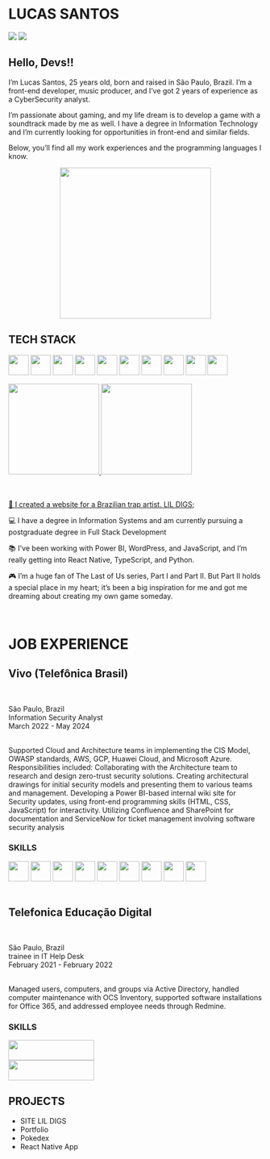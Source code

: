 ## <h1>LUCAS SANTOS</h1>
<div>

<a href = "mailto:contato.lucasazevedo1@gmail.com"><img loading="lazy" src="https://img.shields.io/badge/Gmail-D14836?style=for-the-badge&logo=gmail&logoColor=white" target="_blank"></a>
<a href="https://www.linkedin.com/in/lucas-azevedos/" target="_blank"><img loading="lazy" src="https://img.shields.io/badge/-LinkedIn-%230077B5?style=for-the-badge&logo=linkedin&logoColor=white" target="_blank"></a>   
</div>

## Hello, Devs!!

I’m Lucas Santos, 25 years old, born and raised in São Paulo, Brazil. I’m a front-end developer, music producer, and I’ve got 2 years of experience as a CyberSecurity analyst.

I’m passionate about gaming, and my life dream is to develop a game with a soundtrack made by me as well. I have a degree in Information Technology and I’m currently looking for opportunities in front-end and similar fields.

Below, you’ll find all my work experiences and the programming languages I know.

<p align="center">
  <img src="https://github.com/user-attachments/assets/c6c97461-e622-43a4-a00b-9977e8c631c2"width="300">
</p>





## TECH STACK
<img loading="lazy" src="https://cdn.jsdelivr.net/gh/devicons/devicon@latest/icons/react/react-original-wordmark.svg" width="40" height="40"></img>
<img loading="lazy" src="https://cdn.jsdelivr.net/gh/devicons/devicon@latest/icons/typescript/typescript-original.svg"  width="40" height="40" />
<img loading="lazy" src="https://cdn.jsdelivr.net/gh/devicons/devicon@latest/icons/javascript/javascript-original.svg"  width="40" height="40" />
<img loading="lazy" src="https://cdn.jsdelivr.net/gh/devicons/devicon@latest/icons/python/python-original-wordmark.svg"  width="40" height="40" />
<img loading="lazy" src="https://cdn.jsdelivr.net/gh/devicons/devicon@latest/icons/css3/css3-plain-wordmark.svg" width="40" height="40" />
<img  loading="lazy" src="https://cdn.jsdelivr.net/gh/devicons/devicon@latest/icons/linux/linux-original.svg" width="40" height="40" />
<img loading="lazy" src="https://cdn.jsdelivr.net/gh/devicons/devicon@latest/icons/html5/html5-plain-wordmark.svg" width="40" height="40" />
<img loading="lazy" src="https://cdn.jsdelivr.net/gh/devicons/devicon@latest/icons/wordpress/wordpress-original.svg" width="40" height="40" />
<img loading="lazy" src="https://cdn.jsdelivr.net/gh/devicons/devicon@latest/icons/mysql/mysql-original-wordmark.svg" width="40" height="40" />
<img loading="lazy" src="https://cdn.jsdelivr.net/gh/devicons/devicon@latest/icons/vitejs/vitejs-original.svg" width="40" height="40" />

<div>
<a href="https://github.com/lucassantosoriginal">
<img loading="lazy" height="180em" src="https://github-readme-stats.vercel.app/api/top-langs/?username=lucassantosoriginal&layout=compact&langs_count=7&theme=midnight-purple"/>
<img loading="lazy" height="180em" src="https://github-readme-stats.vercel.app/api?username=lucassantosoriginal&show_icons=true&theme=midnight-purple&include_all_commits=true&count_private=true"/>
</div>
</br>
</br>
<div display="inline-block">
 <p align="left">🤿 I created a website for a Brazilian trap artist. <a href="https://lucassantosoriginal.github.io/lildigs-siteofc/">LIL DIGS</a>;</p>
 <p align="left">💻 I have a degree in Information Systems and am currently pursuing a postgraduate degree in Full Stack Development </p>
 <p align="left">📚 I've been working with Power BI, WordPress, and JavaScript, and I’m really getting into React Native, TypeScript, and Python.</p>
 <p align="left">🎮 I’m a huge fan of The Last of Us series, Part I and Part II. But Part II holds a special place in my heart; it’s been a big inspiration for me and got me dreaming about creating my own game someday.</p>
</div>

<br>

<h1>JOB EXPERIENCE</h1>
<h2> Vivo (Telefônica Brasil)</h2></br>
<p>São Paulo, Brazil </br>
Information Security Analyst <br>
 March 2022 - May 2024 <br>
</br></p>
  <p>
     Supported Cloud and Architecture teams in implementing the CIS Model, OWASP standards, AWS, GCP, Huawei Cloud, and Microsoft Azure. Responsibilities
 included:
 Collaborating with the Architecture team to research and design zero-trust security solutions.
 Creating architectural drawings for initial security models and presenting them to various teams and management.
 Developing a Power BI-based internal wiki site for Security updates, using front-end programming skills (HTML, CSS, JavaScript) for interactivity.
 Utilizing Confluence and SharePoint for documentation and ServiceNow for ticket management involving software security analysis
</p>
  <h3>SKILLS</h3>
<img loading="lazy" src="https://github.com/user-attachments/assets/1605baf7-8339-4b34-8eaa-503a8b6717f8" width="40" height="40" />
<img loading="lazy" src="https://github.com/user-attachments/assets/70dd8b09-94fa-4fdb-ac19-56076494da32" width="40" height="40" />
<img loading="lazy" src="https://github.com/user-attachments/assets/f89ea86c-f63c-455f-a7ff-71beb0018b84" width="40" height="40" />
<img loading="lazy" src="https://github.com/user-attachments/assets/70ec039c-298b-4a33-8fef-c9a1143b44b6" width="40" height="40" />
<img loading="lazy" src="https://github.com/user-attachments/assets/252921b1-2cb2-43ed-a731-67f64da79658" width="40" height="40" />
<img loading="lazy" src="https://github.com/user-attachments/assets/e7a1b87b-6a23-4d4f-be53-c1143c30fffc" width="40" height="40" />
<img loading="lazy" src="https://github.com/user-attachments/assets/139f8398-af85-4f25-a7b2-df9d63f293b0" width="40" height="40" />
<img loading="lazy" src="https://github.com/user-attachments/assets/a3f04eed-e002-4b54-9662-1bc092855952" width="40" height="40" />
<img loading="lazy" src="https://github.com/user-attachments/assets/aa5147df-5f69-4ab5-9b51-d39432dc5465" width="40" height="40" />







  <br>
  <br>
</div>
<div classname="telefonica">
<h2> Telefonica Educação Digital </h2></br>
<p>São Paulo, Brazil </br>
trainee in IT Help Desk  <br>
 February 2021 - February 2022 <br>
</br>
   <p>
 Managed users, computers, and groups via Active Directory, handled computer maintenance with OCS Inventory, supported software installations for Office 365,
 and addressed employee needs through Redmine. </p>
  <h3>SKILLS</h3>


  <img loading="lazy" src="https://github.com/user-attachments/assets/766f11c8-0078-4e6c-82a9-ce031286d4b7" width="170" height="40" />
<br><img loading="lazy" src="https://github.com/user-attachments/assets/3b9186b9-b7dc-429e-9bf5-b9f602a242b5" width="170" height="40" />




 
</div>


## PROJECTS


- SITE LIL DIGS
- Portfolio
- Pokedex
- React Native App

